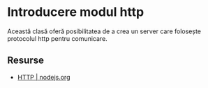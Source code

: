# Introducere modul http

Această clasă oferă posibilitatea de a crea un server care folosește protocolul http pentru comunicare.

## Resurse

- [HTTP | nodejs.org](https://nodejs.org/api/http.html)